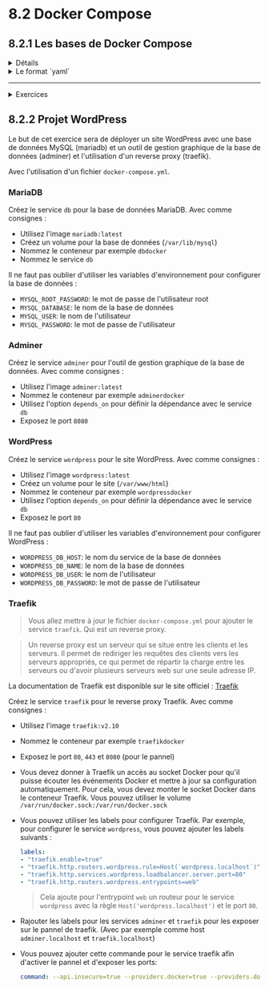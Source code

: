 # 8.2 Docker Compose

## 8.2.1 Les bases de Docker Compose

<details><summary>Détails</summary>

Docker compose permet de définir et de gérer des applications multi-conteneurs. Il permet de définir les services, les réseaux et les volumes dans un fichier YAML.  

Il permet donc de configurer les paramètres d'un conteneur, de définir les dépendances entre les conteneurs et de les lancer en une seule commande, d'avoir plusieurs conteneurs.

#### La structure de base d'un fichier `docker-compose.yml`

```yaml
version: '3.8'

x-common-varibles:

services:
  service1:
    image: image1
    ports:
      - "8080:80"
    volumes:
      - /path/to/volume:/container/path
    networks:
      - network1
    depends_on:
      - service2

  service2:
    image: image2
    ports:
      - "8081:80"
    volumes:
      - /path/to/volume:/container/path
    networks:
      - network1

networks:
    network1:
        driver: bridge

volumes:
    volume1:
        driver: local
```

Explications:
- `version`: la version de la syntaxe de Docker Compose
- `services`: les services à lancer
- `service1`, `service2`: les noms des services
- `image`: l'image à utiliser
- `ports`: les ports à exposer
- `volumes`: les volumes à monter
- `networks`: les réseaux à utiliser
- `depends_on`: les dépendances entre les services
- ...
  
#### Les commandes de base

- `docker compose up`: pour lancer les services
- `docker compose down`: pour arrêter les services
- `docker compose ps`: pour afficher les services
- `docker compose logs`: pour afficher les logs des services
- `docker compose exec`: pour exécuter une commande dans un service
- ...

Il existe aussi des options (comme avec la commande docker):

- `docker compose up -d`: pour lancer les services en arrière-plan
- `docker compose up --build`: pour construire les images avant de lancer les services
- ...

> Vous pouvez consulter la documentation officielle de Docker Compose pour plus d'informations.
> [Docker Compose](https://docs.docker.com/compose/)

</details>

<details><summary>Le format `yaml`</summary>

Docker compose utilise le format `yaml` pour définir les services, les réseaux et les volumes.

Le format `yaml` est un format de sérialisation de données qui est facile à lire et à écrire pour les humains. Il est souvent utilisé pour écrire des fichiers de configuration.

#### Les règles de base

- Les données sont indentées pour définir la structure
- Les données sont séparées par des deux-points `:`
- Les listes sont définies par des tirets `-`
- Les commentaires commencent par un dièse `#`
- Les chaînes de caractères sont définies par des guillemets simples `'` ou doubles `"`
- ...

</details>

---

<details><summary>Exercices</summary>

<details><summary>Exercice 1</summary>

Créez un fichier `docker-compose.yml` pour lancer un serveur web (Nginx) et un serveur de base de données (MySQL).

<details><summary>Solution</summary>

```yaml
version: '3.8'

services:
  web:
    image: nginx:latest
    ports:
      - "8080:80"
    volumes:
      - /path/to/volume:/usr/share/nginx/html
    networks:
      - network1

  db:
    image: mysql:latest
    ports:
      - "3306:3306"
    volumes:
      - /path/to/volume:/var/lib/mysql
    networks:
      - network1

networks:
    network1:
        driver: bridge
```

</details>

</details>

</details>

## 8.2.2 Projet WordPress

Le but de cet exercice sera de déployer un site WordPress avec une base de données MySQL (mariadb) et un outil de gestion graphique de la base de données (adminer) et l'utilisation d'un reverse proxy (traefik).

Avec l'utilisation d'un fichier `docker-compose.yml`.
### MariaDB

Créez le service `db` pour la base de données MariaDB.
Avec comme consignes :
- Utilisez l'image `mariadb:latest`
- Créez un volume pour la base de données (`/var/lib/mysql`)
- Nommez le conteneur par exemple `dbdocker`
- Nommez le service `db`

Il ne faut pas oublier d'utiliser les variables d'environnement pour configurer la base de données :

- `MYSQL_ROOT_PASSWORD`: le mot de passe de l'utilisateur root
- `MYSQL_DATABASE`: le nom de la base de données
- `MYSQL_USER`: le nom de l'utilisateur
- `MYSQL_PASSWORD`: le mot de passe de l'utilisateur

### Adminer

Créez le service `adminer` pour l'outil de gestion graphique de la base de données.
Avec comme consignes :
- Utilisez l'image `adminer:latest`
- Nommez le conteneur par exemple `adminerdocker`
- Utilisez l'option `depends_on` pour définir la dépendance avec le service `db`
- Exposez le port `8080`

### WordPress

Créez le service `wordpress` pour le site WordPress.
Avec comme consignes :

- Utilisez l'image `wordpress:latest`
- Créez un volume pour le site (`/var/www/html`)
- Nommez le conteneur par exemple `wordpressdocker`
- Utilisez l'option `depends_on` pour définir la dépendance avec le service `db`
- Exposez le port `80`

Il ne faut pas oublier d'utiliser les variables d'environnement pour configurer WordPress :

- `WORDPRESS_DB_HOST`: le nom du service de la base de données
- `WORDPRESS_DB_NAME`: le nom de la base de données
- `WORDPRESS_DB_USER`: le nom de l'utilisateur
- `WORDPRESS_DB_PASSWORD`: le mot de passe de l'utilisateur

### Traefik

> Vous allez mettre à jour le fichier `docker-compose.yml` pour ajouter le service `traefik`. Qui est un reverse proxy.

> Un reverse proxy est un serveur qui se situe entre les clients et les serveurs. Il permet de rediriger les requêtes des clients vers les serveurs appropriés, ce qui permet de répartir la charge entre les serveurs ou d'avoir plusieurs serveurs web sur une seule adresse IP.

La documentation de Traefik est disponible sur le site officiel : [Traefik](https://doc.traefik.io/traefik/)

Créez le service `traefik` pour le reverse proxy Traefik.
Avec comme consignes :

- Utilisez l'image `traefik:v2.10`
- Nommez le conteneur par exemple `traefikdocker`
- Exposez le port `80`, `443` et `8080` (pour le pannel)
- Vous devez donner à Traefik un accès au socket Docker pour qu'il puisse écouter les événements Docker et mettre à jour sa configuration automatiquement. Pour cela, vous devez monter le socket Docker dans le conteneur Traefik. Vous pouvez utiliser le volume `/var/run/docker.sock:/var/run/docker.sock`
- Vous pouvez utiliser les labels pour configurer Traefik. Par exemple, pour configurer le service `wordpress`, vous pouvez ajouter les labels suivants :

  ```yaml
  labels:
  - "traefik.enable=true"
  - "traefik.http.routers.wordpress.rule=Host(`wordpress.localhost`)"
  - "traefik.http.services.wordpress.loadbalancer.server.port=80"
  - "traefik.http.routers.wordpress.entrypoints=web"
  ```
  > Cela ajoute pour l'entrypoint `web` un routeur pour le service `wordpress` avec la règle `Host('wordpress.localhost')` et le port `80`.

- Rajouter les labels pour les services `adminer` et `traefik` pour les exposer sur le pannel de traefik. (Avec par exemple comme host `adminer.localhost` et `traefik.localhost`)

- Vous pouvez ajouter cette commande pour le service traefik afin d'activer le pannel et d'exposer les ports:
  
    ```yaml
    command: --api.insecure=true --providers.docker=true --providers.docker.exposedbydefault=false --entrypoints.web.address=:80 --entrypoints.websecure.address=:443
    ```